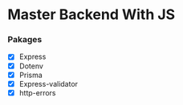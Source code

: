 # Master Backend With JS

### Pakages
- [x] Express
- [x] Dotenv
- [x] Prisma
- [x] Express-validator
- [x] http-errors
